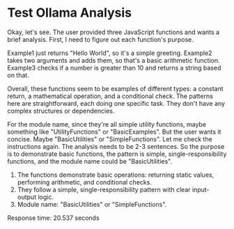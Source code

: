 # Test Ollama Analysis

<think>
Okay, let's see. The user provided three JavaScript functions and wants a brief analysis. First, I need to figure out each function's purpose. 

Example1 just returns "Hello World", so it's a simple greeting. Example2 takes two arguments and adds them, so that's a basic arithmetic function. Example3 checks if a number is greater than 10 and returns a string based on that. 

Overall, these functions seem to be examples of different types: a constant return, a mathematical operation, and a conditional check. The patterns here are straightforward, each doing one specific task. They don't have any complex structures or dependencies. 

For the module name, since they're all simple utility functions, maybe something like "UtilityFunctions" or "BasicExamples". But the user wants it concise. Maybe "BasicUtilities" or "SimpleFunctions". Let me check the instructions again. The analysis needs to be 2-3 sentences. So the purpose is to demonstrate basic functions, the pattern is simple, single-responsibility functions, and the module name could be "BasicUtilities".
</think>

1. The functions demonstrate basic operations: returning static values, performing arithmetic, and conditional checks.  
2. They follow a simple, single-responsibility pattern with clear input-output logic.  
3. Module name: "BasicUtilities" or "SimpleFunctions".

Response time: 20.537 seconds